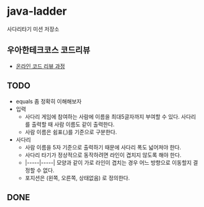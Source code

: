 # java-ladder
사다리타기 미션 저장소

## 우아한테크코스 코드리뷰
* [온라인 코드 리뷰 과정](https://github.com/woowacourse/woowacourse-docs/blob/master/maincourse/README.md)

## TODO
* equals 좀 정확히 이해해보자
* 입력
    * 사다리 게임에 참여하는 사람에 이름을 최대5글자까지 부여할 수 있다. 사다리를 출력할 때 사람 이름도 같이 출력한다.
    * 사람 이름은 쉼표(,)를 기준으로 구분한다.
* 사다리
    * 사람 이름을 5자 기준으로 출력하기 때문에 사다리 폭도 넓어져야 한다.
    * 사다리 타기가 정상적으로 동작하려면 라인이 겹치지 않도록 해야 한다.
    * |-----|-----| 모양과 같이 가로 라인이 겹치는 경우 어느 방향으로 이동할지 결정할 수 없다.
    * 포지션은 (왼쪽, 오른쪽, 상태없음) 로 정의한다.

## DONE